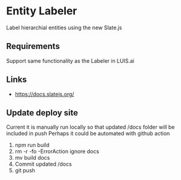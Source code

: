 # Entity Labeler

Label hierarchial entities using the new Slate.js

## Requirements

Support same functionality as the Labeler in LUIS.ai

## Links

- https://docs.slatejs.org/

## Update deploy site

Current it is manually run locally so that updated /docs folder will be included in push
Perhaps it could be automated with github action

1. npm run build
1. rm -r -fo -ErrorAction ignore docs
1. mv build docs
1. Commit updated /docs
1. git push
